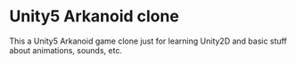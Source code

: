 # Unity5 Arkanoid clone
This a Unity5 Arkanoid game clone just for learning Unity2D and basic stuff about animations, sounds, etc.
